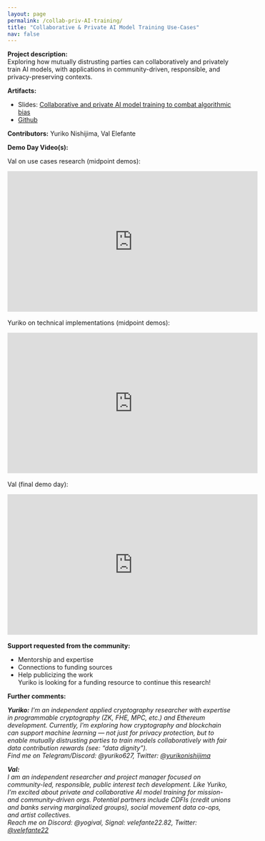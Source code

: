 ```yaml
---
layout: page
permalink: /collab-priv-AI-training/
title: "Collaborative & Private AI Model Training Use-Cases"
nav: false
---
```


**Project description:**  
Exploring how mutually distrusting parties can collaboratively and privately train AI models, with applications in community-driven, responsible, and privacy-preserving contexts.

**Artifacts:**

- Slides: [Collaborative and private AI model training to combat algorithmic bias](https://docs.google.com/presentation/d/1zP25V5vyM7FF1PF_Icm9ROwQxvXLiFJ167KSj9SAmCk)
- [Github](https://github.com/yuriko627/vfl-demo)

**Contributors:**
Yuriko Nishijima, Val Elefante

**Demo Day Video(s):**

Val on use cases research (midpoint demos):

<iframe width="560" height="315" 
  src="https://www.youtube.com/embed/LNX6rYS8xTY" 
  title="Demo Day Video" frameborder="0" 
  allow="accelerometer; autoplay; clipboard-write; encrypted-media; gyroscope; picture-in-picture" 
  allowfullscreen>
</iframe>

<div style="margin-top: 1rem;"></div>

Yuriko on technical implementations (midpoint demos):

<iframe width="560" height="315" 
  src="https://www.youtube.com/embed/Cc3243BXo3w" 
  title="Demo Day Video" frameborder="0" 
  allow="accelerometer; autoplay; clipboard-write; encrypted-media; gyroscope; picture-in-picture" 
  allowfullscreen>
</iframe>

<div style="margin-top: 1rem;"></div>

Val (final demo day):

<iframe width="560" height="315" 
  src="https://www.youtube.com/embed/MbiNwMHtXhI" 
  title="Demo Day Video" frameborder="0" 
  allow="accelerometer; autoplay; clipboard-write; encrypted-media; gyroscope; picture-in-picture" 
  allowfullscreen>
</iframe>

<div style="margin-top: 1rem;"></div>

**Support requested from the community:**

- Mentorship and expertise
- Connections to funding sources
- Help publicizing the work  
  Yuriko is looking for a funding resource to continue this research!

**Further comments:**

_**Yuriko:**_
_I’m an independent applied cryptography researcher with expertise in programmable cryptography (ZK, FHE, MPC, etc.) and Ethereum development. Currently, I’m exploring how cryptography and blockchain can support machine learning — not just for privacy protection, but to enable mutually distrusting parties to train models collaboratively with fair data contribution rewards (see: “data dignity”).  
Find me on Telegram/Discord: @yuriko627, Twitter: [@yurikonishijima](https://x.com/yurikonishijima)_

_**Val:**_  
_I am an independent researcher and project manager focused on community-led, responsible, public interest tech development. Like Yuriko, I’m excited about private and collaborative AI model training for mission- and community-driven orgs. Potential partners include CDFIs (credit unions and banks serving marginalized groups), social movement data co-ops, and artist collectives.  
Reach me on Discord: @yogival, Signal: velefante22.82, Twitter: [@velefante22](https://x.com/velefante22)_
